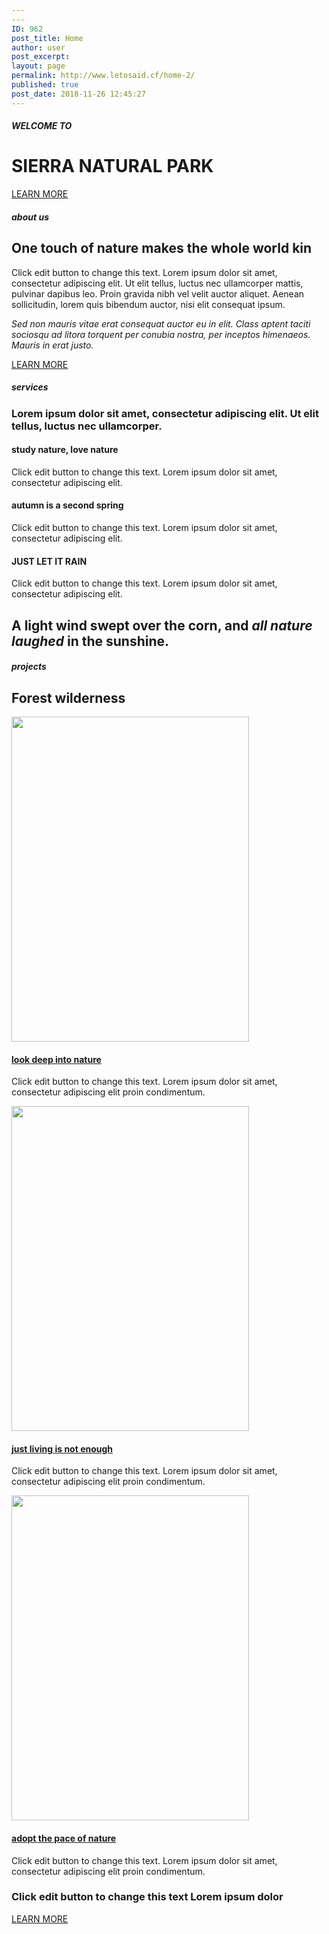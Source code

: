 ```yaml
---
---
ID: 962
post_title: Home
author: user
post_excerpt:
layout: page
permalink: http://www.letosaid.cf/home-2/
published: true
post_date: 2018-11-26 12:45:27
---
```

<h5>WELCOME TO</h5>		
			<h1>SIERRA NATURAL PARK</h1>		
			<a href="#" role="button">
						LEARN MORE
					</a>
			<h5>about us</h5>		
			<h2>One touch of nature makes the whole world kin</h2>		
		<p>Click edit button to change this text. Lorem ipsum dolor sit amet, consectetur adipiscing elit. Ut elit tellus, luctus nec ullamcorper mattis, pulvinar dapibus leo. Proin gravida nibh vel velit auctor aliquet. Aenean sollicitudin, lorem quis bibendum auctor, nisi elit consequat ipsum. </p><p><em>Sed non mauris vitae erat consequat auctor eu in elit. Class aptent taciti sociosqu ad litora torquent per conubia nostra, per inceptos himenaeos. Mauris in erat justo.</em></p>		
			<a href="#" role="button">
						LEARN MORE
					</a>
			<h5>services</h5>		
		<h3>Lorem ipsum dolor sit amet, consectetur adipiscing elit. Ut elit tellus, luctus nec ullamcorper.</h3>		
			<h4>study nature, love nature</h4>		
		<p>Click edit button to change this text. Lorem ipsum dolor sit amet, consectetur adipiscing elit. </p>		
			<h4>autumn is a second spring</h4>		
		<p>Click edit button to change this text. Lorem ipsum dolor sit amet, consectetur adipiscing elit. </p>		
			<h4>JUST LET IT RAIN
</h4>		
		<p>Click edit button to change this text. Lorem ipsum dolor sit amet, consectetur adipiscing elit. </p><h2>A light wind swept over the corn, and <em>all nature laughed </em>in the sunshine.</h2>		
			<h5>projects</h5>		
			<h2>Forest wilderness</h2>		
										<img width="380" height="520" src="https://websitedemos.net/sierra-nature-02/wp-content/uploads/sites/339/2018/11/img-01-free-img.jpg" alt="" srcset="https://websitedemos.net/sierra-nature-02/wp-content/uploads/sites/339/2018/11/img-01-free-img.jpg 380w, https://websitedemos.net/sierra-nature-02/wp-content/uploads/sites/339/2018/11/img-01-free-img-219x300.jpg 219w" sizes="(max-width: 380px) 100vw, 380px" />											
			<h4><a href="#">look deep into nature</a></h4>		
		<p>Click edit button to change this text. Lorem ipsum dolor sit amet, consectetur adipiscing elit proin condimentum.</p>		
										<img width="380" height="520" src="https://websitedemos.net/sierra-nature-02/wp-content/uploads/sites/339/2018/11/img-02-free-img.jpg" alt="" srcset="https://websitedemos.net/sierra-nature-02/wp-content/uploads/sites/339/2018/11/img-02-free-img.jpg 380w, https://websitedemos.net/sierra-nature-02/wp-content/uploads/sites/339/2018/11/img-02-free-img-219x300.jpg 219w" sizes="(max-width: 380px) 100vw, 380px" />											
			<h4><a href="#">just living is not enough</a></h4>		
		<p>Click edit button to change this text. Lorem ipsum dolor sit amet, consectetur adipiscing elit proin condimentum.</p>		
										<img width="380" height="520" src="https://websitedemos.net/sierra-nature-02/wp-content/uploads/sites/339/2018/11/img-03-free-img.jpg" alt="" srcset="https://websitedemos.net/sierra-nature-02/wp-content/uploads/sites/339/2018/11/img-03-free-img.jpg 380w, https://websitedemos.net/sierra-nature-02/wp-content/uploads/sites/339/2018/11/img-03-free-img-219x300.jpg 219w" sizes="(max-width: 380px) 100vw, 380px" />											
			<h4><a href="#">adopt the pace of nature</a></h4>		
		<p>Click edit button to change this text. Lorem ipsum dolor sit amet, consectetur adipiscing elit proin condimentum.</p>		
			<h3>Click edit button to change this text Lorem ipsum dolor</h3>		
			<a href="#" role="button">
						LEARN MORE
					</a>